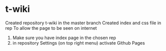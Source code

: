 # t-wiki
Created repository t-wiki in the master branch
Created index and css file in rep
To allow the page to be seen on internet
1. Make sure you have index page in the chosen rep
2. in repository Settings (on top right menu) activate Github Pages

